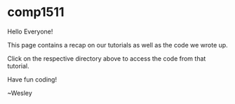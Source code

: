 # comp1511

Hello Everyone!

This page contains a recap on our tutorials as well as the code we wrote up.

Click on the respective directory above to access the code from that tutorial.

Have fun coding!

~Wesley
